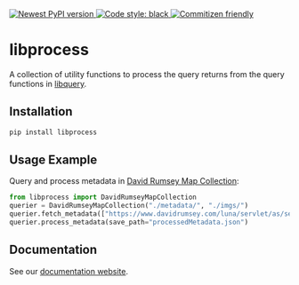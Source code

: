 <a href="https://pypi.org/project/libprocess/">
    <img alt="Newest PyPI version" src="https://img.shields.io/pypi/v/libprocess.svg">
</a>
<a href="https://github.com/psf/black">
    <img alt="Code style: black" src="https://img.shields.io/badge/code%20style-black-000000.svg">
</a>
<a href="http://commitizen.github.io/cz-cli/">
    <img alt="Commitizen friendly" src="https://img.shields.io/badge/commitizen-friendly-brightgreen.svg">
</a>

# libprocess

A collection of utility functions to process the query returns from the query functions in [libquery](https://github.com/oldvis/libquery).

## Installation

```sh
pip install libprocess
```

## Usage Example

Query and process metadata in [David Rumsey Map Collection](https://www.davidrumsey.com/):

```python
from libprocess import DavidRumseyMapCollection
querier = DavidRumseyMapCollection("./metadata/", "./imgs/")
querier.fetch_metadata(["https://www.davidrumsey.com/luna/servlet/as/search?q=type=chart"])
querier.process_metadata(save_path="processedMetadata.json")
```

## Documentation

See our [documentation website](https://oldvis.github.io/libprocess/).
